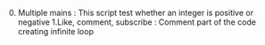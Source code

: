 0. Multiple mains : This script test whether an integer is positive or negative
1.Like, comment, subscribe : Comment part of the code creating infinite loop

